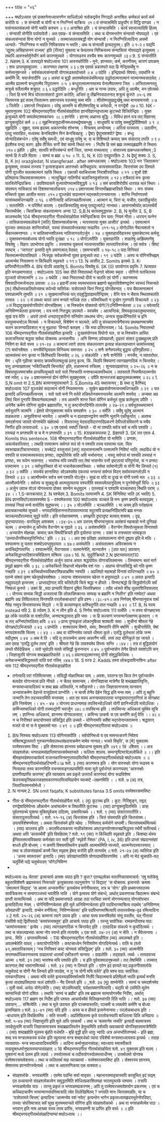 +++
title = "०६"

+++
षष्ठोऽध्यायः 
एवं प्राक्तनेनाध्यायगणेन साधितोऽर्थः श्लोकद्वयेन निगद्यते 
अनाश्रितः कर्मफलं कार्य कर्म करोति यः । स संन्यासी च योगी च न निरग्निर्न चाक्रियः ॥१॥ यं संन्यासमिति प्राहुर्योग तं विद्धि पाण्डव । न घसंन्यस्तसंकल्पो योगी भवति कश्चन ॥ २॥ 
अनाश्रित इति । यं संन्यासमिति । कार्य स्वजात्यादिवि हितम् । संन्यासी योगीति पर्यायावेतौ। अत एवाह- यं संन्यासमिति । तथा च योगमन्तरेण संन्यासो नोपपद्यते । एवं संकल्पसंन्यासं विना योगो न युज्यते । तस्मात्सततसंबद्धौ योग संन्यासौ। न निरग्निरित्यादिना अयमों ध्वन्यते- "निरग्निश्च न भवति निष्क्रियश्च न भवति ; अथ च संन्यासी इत्यद्भुतम्। इति ॥ १-२॥ 
यद्यपि 'द्यूतम् असिंहासननं राज्यम्' इति [रीत्या] युक्तया च केवलस्य निष्क्रियस्य संन्यासित्वं नोपपद्यते इत्युक्तम् । तथापि 
आरुरुक्षोर्मुनेर्योगं कर्म कारणमुच्यते । योगारूढस्य तस्यैव शमः कारणमुच्यते ॥३॥ 
9. S संन्यासीति 2. Nहतम् 3. K उपपद्यते 
षष्ठोऽध्यायः 
101 आरुरुक्षोरिति - मुनेः, ज्ञानवतः; कर्म, करणीयम्; कारणं प्रापकम् । शमः प्राप्तभूमावूपरम: । कारणमत लक्षणम् ॥ ३॥ 
एष एवार्थः प्रकाश्यते 
यदा हि नेन्द्रियार्थेषु न कर्मस्वनुषन्जते । सर्वसंकल्पसंन्यासी योगारूढस्तदोच्यते ॥ ४ ॥ 
पदेति । इन्द्रियार्थाः विषयाः; तदर्थानि च कर्माणि वि. षयार्जनादीनि ॥४॥ 
अस्यां च बुद्धौ अवश्यमेवावधेयमित्याह उद्धरेदात्मनात्मानं नात्मानमवसादयेत् । आत्मैव ह्यात्मनो बन्धुरात्मैव रिपुरात्मनः ॥ ५ ॥ बन्धुरात्मात्मनस्तस्य येनात्मैवात्मना जितः । अजितात्मनस्तु शत्रुत्वे वर्तेतात्मैव शत्रुवत् ॥ ६॥ 
उद्धरेदिति । बन्धुरिति । अव च नान्य उपायः, अपि तु आत्मैव, मन एवेत्यर्थः । जितं हि मनो मित्रं घोरतरसंसारो द्धरणं करोति; अजितं तु तीब्रनिरयपातनात् शत्रुत्वं कुरुते ॥५-६ 
तव जितमनस इदं रूपम् 
जितात्मनः प्रशान्तस्य परात्मसु समा मतिः । शीतोष्णसुखदुःखेषु तथा मानावमानयोः ॥ ७ ॥ 
जितेति । प्रशान्तो निरहंकारः। परेषु आत्मनि च शीतोष्णादिषु च अभेदधीः, न रागद्वेषौ ॥७॥ 
10. NK - भूमावनुपरमः 
102 
श्रीमद्भगवद्गीता गीतार्थसंग्रहोपेता ज्ञानविज्ञानतृप्तात्मा कूटस्थो विजितेन्द्रियः । युक्त इत्युच्यते योगी समलोष्टाश्मकांचनः ॥८॥ 
ज्ञानेति । ज्ञानम् अभ्रान्ता बुद्धिः । विविधं ज्ञानं यत्र तत् विज्ञानम् प्राग्युक्त्युदितं कर्म ॥ ८॥ 
सुहृन्मित्रायुदासीनमध्यस्थद्वेष्यबन्धुषु । साधुष्वपि च पापेषु समबुद्धिर्विशिष्यते ॥ ९ ॥ 
सुहृदिति । सुहृत्, यस्य हृदयम् अकारणमेव शोभनम् । मित्रत्वम् अन्योन्यम् । अरित्वं परस्परम् । उदासीन, एतदु भयरहितः, मध्यस्थः केनचिदंशेन मिनं केनचिच्छत्रुः । द्वेषा) द्वेष्टुमशक्यो? द्वेष्यः । बन्धुः योन्यादिसंबन्धेन। एतेषु सर्वेषु समधी:, एवं साधुषु पापेषु च; स च विशिष्यते क्रमात् क्रम संसारात् तरति ॥ ९॥ 
ईदशैश्च वन्द्य चरण: 
इहैव तैर्जितः सर्गो येषां साम्ये स्थितं मनः । निर्दोष हि समं ब्रह्म तस्माद्ब्रह्मणि ते स्थिताः ॥१०॥ 
इहेति । इहैव, सत्यपि शरीरसंबन्धे सर्गो जितः, साम्या वस्थत्वात् । संसारस्य ह्यबन्धकत्वमेषाम् ;3 साम्ये हि ते प्रति ष्ठिताः । साम्यं च ब्रह्म ॥ १० ॥ 
11. S, N, K (0) एतद्रूपरहितः 2. N द्वेष्टुं शक्यः 3. S, B, K (n) orazgledat; N stangferaat . after 
अबन्धकत्वम् । 
षष्ठोऽध्यायः 
103 नन 'जितात्मनः' इत्युक्तम्, तत्कथं तज्जय ? इत्याशङ्कय आरुरुक्षोः कश्चिदुपाय: कायसमत्वादिक: चित्तसंयम उप दिश्यते 
योगी युञ्जीत सततमात्मानं रहसि स्थितः । एकाकी यतचित्तात्मा निराशीरपरिग्रहः ॥ ११ ॥ शुचौ देशे प्रतिष्ठाप्य स्थिरमासनमात्मनः । नात्युच्छ्रितं नातिनीचं चलाजिनकुशोत्तरम् ॥ १२॥ तत्रैकाग्रं मनः कृत्वा यतचित्तेन्द्रियक्रियः । उपविश्यासने युज्यायोगमात्मविशुद्धये ॥ १३ ॥ समं कायशिरोग्रीवं धारयन्न चलं स्थिरः । संपश्यन् नासिकाग्रं स्वं दिशश्वानवलोकयन् ॥१४॥ प्रशान्तात्मा विगतभीब्रह्मचारिवते स्थिरः । मनः संयम्य मच्चित्तो युक्त आसीत मत्परः ॥१५॥ युञ्जन्नेवं सदात्मानं मद्भक्तोऽनन्यमानसः । शान्ति निर्वाणपरमो मत्संस्थामधिगच्छति ॥ १६ ॥ 
योगीत्यादि अधिगच्छतीत्यन्तम् । आत्मानं च, चित्तं च; यजीत, एकाग्रीकुर्यात् । सततमिति - न परिमितं कालम् । एकाकिस्वादिषु सत्सु एतद्युज्यते2 नान्यथा। आसनस्थैर्यात् कालस्थैर्ये चित्तस्थैर्यम् । चित्तक्रियाः संकल्पात्मानः अन्या 
12. S,B.N कायसमुद्धारकः 2. B, N युजीत 3, S, B कालस्थर्यम् 
104 श्रीमद्भगवद्गीता गीतार्थसंग्रहोपेता श्चेन्द्रियक्रिया येन यता: नियमं नीताः। धारयन् यत्नेन । तासिकाग्रस्यावलोकने [सति] दिशामनवलोकनम् । मत्परमतया युक्त आसीत' इत्यर्थ: । एवमात्मानं युञ्जतः समादधतः शान्तिर्जायते, यस्यां संस्थापर्यन्तकाष्ठा मत्प्राप्तिः ॥११-१६॥ 
योगोऽस्ति नैवात्यशतो न चैकान्तमनश्नतः । न चातिस्वप्नशीलस्य नातिजागरतोऽर्जुन । १७ ॥ युक्ताहारविहारस्य युक्तचेष्टस्य कर्मसु । युक्तस्वप्नावबोधस्य योगो भवति दुःखहा ॥ १८ ॥ 
योगोऽस्तीति । युक्ताहारेति । शाहारेषु आह्रियमाणेषु विषयेषु । विहारः उपभोगाय प्रवृत्तिः । तस्याश्च युक्तत्वं नात्यन्तासक्ति त्यन्तपरिवर्जनम् । एवं सर्वत्र । शिष्टं स्पष्टम् । 'जागरत' इत्यादि मुनेः प्रमाणत्वात् वेदवत् । एवमन्यत्रापि ॥ १७-१८॥ 
यदा विनियतं चित्तमात्मन्येवावतिष्ठते । निःस्पृहः सर्वकामेभ्यो युक्त इत्युच्यते तदा। १९ ॥ 
यदेति । अस्य च योगिनश्चिह्नम् आत्मन्येव नियतमना न किंचिदपि स्पृहयते ॥ १९॥ 
13. N आसीत् 2. Somits इत्यर्थः 3. K-प्राप्तिर्योगोऽस्तीति 4. BN योऽपि आहारेषु 5. Bomits विषयेषु 6. SK (0) उपयोगाय प्रवृत्तिः 7. Nजाग्रत इति मनःप्रमाणत्वात् । 
षष्ठोऽध्यायः 
105 यथा दीपो निवातस्थो नेङ्गते सोपमा स्मृता । योगिनो यतचित्तस्य युञ्जतो योगमात्मनि ॥ २० ॥ 
यथेति । यथा निवातस्थो दीपो न चलति एवं योगी। चलनमस्य विषयादीनामर्जनादयः प्रयासाः ॥ २०॥ 
इदानीं तस्य स्वस्वभावस्य ब्रह्मणो बहुतरविशेषणद्वारेण स्वरूपं निरूप्यते [यः] तीर्थान्तरकल्पितेभ्यश्च रूपेभ्यो व्यतिरेक: 
यत्रोपरमते चित्तं निरुद्धं योगसेवनात् । यत्र चैवात्मनात्मानं पश्यन्नात्मनि तुष्यति ॥ २१ ॥ सुखमात्यन्तिकं यत् तद्बुद्धिग्राह्यमतीन्द्रियम् । वेत्ति यत्र न चैवाय स्थितश्चलति तत्त्वतः । २२ ॥ यं लब्ध्वा चापरं लाभं मन्यते नाधिकं ततः। यस्मिस्थितो न दुःखेन गुरुणापि विचाल्यते ॥ २३ ॥ तं विद्याद्दुःखसंयोगवियोगं योगसंज्ञितम् । स निश्चयेन योक्तव्यो योगे(?)ऽनिर्विण्णचेतसा ॥ २४ ॥ 
यवेत्यादि अनिविण्णचेतसा इत्यन्तम् । यत्र मनो निरुद्धम् उपरमते - स्वयमेव । आत्यन्तिकं, विषयकृतकालुष्याभावात्, सुखं यत्र वेत्ति । अपरो लाभो धनदारपुत्रादीनो संनियोग लब्धश्च योगः; अन्यत्र सुखधीनिवर्तते च इनि वस्तुस्वभावोऽय मित्यर्थः । न विचाल्यते, विशेषेण न चाल्यते; अपि तु संस्कारमात्रेणैवास्य प्रथमक्षणमात्रमेव चलनं कारुण्यादिवशात् न तु मूढतया 'विनष्टो बताहम् । किं मया प्रतिपत्तव्यम्। 
14. Somits निवातस्थो 
106 
भीमद्भगवद्गीता गीतार्थसंग्रहोपैता इत्यादि । दुःखसंयोगस्य वियोगो यतः, स च निश्चयेन आस्ति कताजनितया श्रद्धया सर्वथा योक्तव्यः अभ्यसनीयः । अनि विण्णम् उपेयप्राप्तौ; दृढतरं संसारं दुःखबहुलम् प्रति निविणं वा चेतो यस्य ॥ २१-२४ ॥ 
कामानां त्यागे उपायः संकल्पत्याग इत्याह 
संकल्पप्रभवान कामांस्त्यक्तुं (?) सर्वानशेषतः । मनसैवेन्द्रियग्राम विनियम्य समन्ततः ॥ २५ ॥ शनैः शनैरुपरमेद् बुद्धया धृतिगृहीतया। आत्मसंस्थं मनः कृत्वा न किंश्चिदपि चिन्तयेत् ॥ २६ ॥ 
संकल्पेति । शनैः शनैरिति । मनसैव, न व्यापारोपर. मेण । धृति गृहीत्वा क्रमात् क्रपमभिलाषदुःखं प्रतनू कृत्य, किं. चिदपि विषयाणां त्यागग्रहणादिकं न चिन्तयेत् । 
यत्तु अन्याखशतम् ‘नकिञ्चिदपि चिन्तयेत्' इति, तन्नास्मभ्यं रुचितम् । शून्यवादप्रसंगात् ॥ २५-२६ ॥ न च विषयव्युपरममात्रमेव प्राप्यमित्युच्यते 
यतो यतो निश्चरति मनश्चञ्चलमस्थिरम् । ततस्ततो नियम्यैतदात्मन्येव वशं नयेत् ॥ २७ ॥ प्रशान्तमनसं ह्येनं योगिनं सुखमुत्तमम् । उपैति शान्तरजसं ब्रह्मभूतमकल्मषम् ॥ २८॥ 1. S,N omit वा 2.S,BN कामानामुपायत्यागे 3. S,Bomita 4S यथात्वन्यर् ; B यथा तु कैश्चिद् 
षष्ठोऽध्यायः 
107 युञ्जन्नेवं सदात्मानं योगी नियतमानसः । सुखेन ब्रह्मसंयोगमत्यन्तमधिगच्छति ॥ २९ ॥ 
यत इत्यादि अधिगच्छतीत्यन्तम् । यतो यतो मनो नि वर्तते तन्निवर्तनसमनन्तरमेव आत्मनि शमयेत् । अन्यथा अप्र तिष्ठं चित्तं पुनरपि विषयानेवावलम्बते । तत्र आत्मनि शान्त चित्तं योगिनं कर्मभूतं सुख कर्तभूतम् उपैति । अनेनैव क्रमेण योगिनां सुखेन ब्रह्मावाप्तिः, न तु कष्टयोगादिनेति तात्पर्यम् ॥ २७-२९॥ 
सर्वभूतस्थमात्मानं सर्वभूतानि चात्मनि । ईशते योगयुक्तात्मा सर्वत्र समदर्शनः ॥ ३० ॥ 
सर्वेति । सर्वेषु भूतेषु आत्मानं ग्राहकतया। अनुप्रविशन्तं भावयेत् । आत्मनि च न ह्यताज्ञानद्वारेण सर्वाणि भूतानि एकीकुर्यात् । अतश्च समदर्शनत्वं जायते योगश्चेति संक्षेपार्थः । विस्तरस्तु भेदवादविदारणादिप्रकरणे देवीस्तोत्रविवरणे च मयैव निर्णीत इति तत्वावधार्य. ॥ ३० ॥ 
एष एवार्थः स्पष्टी क्रियते - 
यो मां पश्यति सर्वत्र सर्व च मयि पश्यति । तस्याहं न प्रणश्यामि स च मे न प्रणश्यति ॥ ३१ ॥ 
15. Kग्राहकरूपतया 2. Bज्ञायते 3. SK तत एवाव 4. Komits this sentence. 
108 
श्रीमद्भगवद्गीता गीतार्थसंग्रहोपैता यो मामिति । प्रणाशः, अकार्यकारित्वात् । तथाहि परमात्मनः सर्वगतं रूपं यो न पश्यति तस्य परमात्मा पला. यितः स्वरूपप्रकटीकाराभावात् । यच्चेदं2 वस्तुजातं [तत्] तद्भासनात्मनि परमात्मनि निविष्टं भाति; तथाविधं यो न पश्यति स परमात्मस्वरूपात् प्रणष्टः, तद्व्यतिरेके सति अवि भर्भासनात् । यस्तु सर्वगतं मां पश्यति तस्याहं न प्रणष्टः, स्व रूपेण भासनात् । भावांश्च मयि पश्यति तत् तेषां भासनोप पत्तौ द्रष्टतायां परिपूर्णायां, स न प्रणष्टः परमात्मनः ॥ ३१ ॥ 
सर्वभूतस्थितं यो मां भजत्येकत्वमास्थितः । सर्वथा वर्तमानोऽपि स योगी नैव लिप्यते (१) ॥ ३२ ॥ 
सर्वेति । यस्त्वेवं ज्ञानाविष्टः सोऽवश्यमेव एकतया भगवन्तं सर्वगतं विदन् सर्वावस्यागतोऽपि न लिप्यते ॥ ३२ ॥ 
आत्मौपम्येन सर्वत्र समं पश्यति योऽर्जुन। सुखं वा यदि वा दुःखं स योगी परमो मतः ॥ ३३ ॥ 
आत्मौपम्येनेति । सर्वस्य च सुखदुःखे आत्मतुल्यतया पश्यतीति स्वरूपमेतदनूदितम् न पुनरेषोभूर्वो विधिः ॥ ३३ ॥ 
अर्जुन उवाच 
योऽयं योगस्त्वया प्रोक्तः साम्येन मधुसूदन । एतस्याहं न पश्यामि चञ्चलचात् स्थिति पराम् ॥ ३४ ।। 
1.S-कारकत्वात् 2. N यश्चेदम् 3. Bomits परमात्मनि 4. SK विनिविष्ट भाति (K भवति) 5. BN ज्ञानाविष्टोऽसाववश्यमेव S - वश्यमेकतया 
100 
षष्ठोऽध्यायः चञ्चलं हि मनः कृष्ण प्रमाथि बलवदृढम् । तस्याहं निग्रहं मन्ये वायोरिव सुदुष्करम् ।। ३५ ॥ 
योऽयमिति । चञ्चलमिति । या अयम् इति परोक्षप्रत्य क्षवाचकाभ्यामेवं सूच्यते - भगवदभिहितानन्तरोपायपरम्परया स्पुटमपि प्रत्यक्षनिर्दिष्टमपि ब्रह्म मनसः चाञ्चल्यदौरात्म्यात् सुदूरे वर्तते। इति परोक्षायमाणम् । प्रमथ्नाति दृष्टादृष्ट बलवत् शक्तम् । दृढ, दुष्टव्यापारात्- वारयितुम् अशक्यम् ।।३४-३५॥ 
अव उत्तरम् श्रीभगवानुवाच 
असंशयं महाबाहो मनो दुनिग्रहं चलम् । अभ्यासेन तु कौन्तेय वैराग्येण च गृह्यते ॥ ३६ ॥ 
असंशयमिति । वैराग्येण विषयोत्सुकता विनाश्यते । अभ्यासेन मोक्षपक्ष. क्रमात् क्रम विषयीक्रियते इति द्वयोरुपा दानम् । उक्तं च तत्रभवता भाष्यकृता 
'उभयाधीनश्चित्तवृत्तिनिरोध.' इति ।। ३६ ।। अत एषा प्रतिज्ञा 
असंयतात्मना योगो दुष्प्राप इति मे मतिः । 
वश्यात्मना तु यतता शक्योऽवाप्तुमुपायतः ॥ ३७॥ असंयतेति । असंयतात्मनः अविरक्तस्य न कयंचिद्योगावाप्तिः । वश्यात्मनेति, वैराग्यवता। यतमानेनेति, साभ्यासेन । [उपा यतः] उपायान् अनेकसिद्धान्तादिशास्त्रविहितान् संश्रित्य ॥३७॥ 
16. N. सुदूरीक्रियते 2.N द्रष्टव्यापारात्110 श्रीमद्भगवद्गीता गीतार्थसंग्रहोपैता 
अर्जुन उवाच 
अयतः श्रद्धयोपेतः योगाचलितमानमः । लिप्समानः सतां मार्ग प्रमूढो ब्रह्मणः पथि ॥ ३८ ॥ 
अनेकचित्तो विभ्रान्तो मोहस्यैव वशं गतः । अप्राप्य योगसंसिद्धि को गति कृष्ण गच्छति ॥ ३९ ॥ कच्चिन्नोभयविभ्रष्टश्छिन्नाभ्रमिव नश्यति । अप्रतिष्ठो महाबाहो विनाशं वाधिगच्छति ॥ ४० ॥ एतन्मे संशयं कृष्ण च्छेत्तुमर्हस्यशेषतः । त्वदन्यः संशयस्यास्य च्छेत्ता न हयुपपद्यते ॥ ४१ ॥ 
अयतः इत्यादि नह्युपपद्यते इत्यन्तम् । प्राप्ताद्योगात् यदि चलितेऽपि चित्ते श्रद्धा न हीयते । विनष्टश्रद्धो हि सिद्धयोगोऽपि सर्वं निष्फलं कुरुते । उक्तं हि 
_यदा प्राप्यापि विज्ञानं दूषितं चित्तविभ्रमात । तदैव ध्वंसते शीघ्र तूलराशिरिवावलात् ।। 
योगस्य सम्यक सिद्धौ अजातायां किं लोकान्निष्क्रान्तः सम्यक् च ब्रह्मणि न निलीन' इति नश्येत्? अथवा ब्रह्मणि अप्र तिष्ठितत्वात् विनश्यति परलोकबाधाय? इति प्रश्नः।।३८-४१॥ 
अत्र निर्णयम् श्रीभगवानुवाच 
पार्थ नैवेह नामुत्र विनाशस्तस्य विद्यते । 
न हि कल्याणकृत् कश्चिदुर्गति तात गच्छति ॥ ४२ ॥ 
17. B, N यस्य instead यदि 2. B तदेवम् 3. K न लीन इति 4. S निर्णयः 
षष्ठोऽध्यायः 
111 
पार्थेति । न तस्य योगभ्रष्टस्य इह लोके परलोके वा वाशोऽस्ति, अनष्टश्रद्धत्वात् इति भावः । स हि कल्याणं भगवन्मार्गलक्षणम् कृतवान् । न च तत् अग्निष्टोमादिवत् क्षयि ॥ ४२ ॥ 
प्राप्य पुण्यकृतां लोकानुषित्वा शाश्वतीः समाः । शुचीनां श्रीमतां गेहे योगभ्रष्टोऽभिजायते ॥ ४३ ॥ 
प्राप्येति । शाश्वतस्य विष्णोः, समाः, वैष्णवानि वीणि बर्षाणि । शुचीनापिति, येषां भगवदंशस्पशि चित्तम् ।। ४३ ।। 
अथ वा योगिनामेव जायते धीमता कुले। एतद्धि दुर्लभतरं लोके जन्म यदीदृशम् ॥ ४४ ॥ 
अथ वे ति । यदि तु तारतम्येन अस्य अपवर्गेण भवि. तव्यं तदा योगिकुले एव जायते । अत एवाह 'एतद्धि दुर्लभ तरम्' इति । श्रीमतां गेहे कि लावश्यमेव विघ्नाः सन्ति ।।४४।। 
तत्र तं बुद्धिसंयोगं लभते पौर्वदेहिकम् । ततो भूयोऽपि यतते संसिद्धौ कुरुनन्दन ॥ ४५ ॥ पूर्वाभ्यासेन तेनैव हियते यवशोऽपि सन् । जिज्ञासुरपि योगस्य शब्दब्रह्मातिवर्तते ॥ ४६॥ प्रयत्नाद्यतमानस्तु योगी संशुद्धकिल्विषः । अनेकजन्मसंसिद्धस्ततो याति परां गतिम् ॥४७॥ 
18. S परत्र 2. Kadds तस्य लोकद्वयाविनाशिनः after भावः 
112 श्रीमद्भगवद्गीता गौतार्थसङ्ग्रहोपैता 
- तनेत्यादि परां गतिमित्यन्तम् । संसिद्धौ मोक्षात्मिका याम् । अवशः, परतन्त्र एव किल तेन पूर्वाभ्यासेन बलादेव योगाभ्यासं प्रति नीयते । न चैतत् सामान्यम् । योगजिज्ञासा मात्रेणैव हि शब्दब्रह्मातिवृत्तिः, मन्त्रस्वाध्यायादिरूपं च शब्द ब्रह्म अतिवर्तते, न स्वीकुरुते।। 
ततः जिज्ञासानन्तरम् यत्नवान् अभ्यासक्रमेण देहान्ते वासूदेवत्वं प्राप्नोति । न चासौ तेनैव देहेन सिद्ध इति मन्त व्यम् । अपि तु बहूनि जन्मानि तेन तदभ्यस्तमिति मन्तव्यम् । अत एव यस्य अनन्यव्यापारतया भगद्व्यापारानुरागित्वं स योगभ्रष्ट इति निश्चेयम् ।। ४५ - ४७ ॥ 
योगस्य प्राधान्यमाह 
तपस्विभ्योऽधिको योगी ज्ञानिभ्योऽपि मतोऽधिकः । कर्मिभ्यश्चाधिको योगी तस्माद्योगी भवार्जुन ॥४८॥ 
तपस्विभ्य इति । तपस्विभ्यः अधिकत्वं पूर्वमेव सूचि तम् । ज्ञानिभ्यः अधिकत्वं, ज्ञानस्य योगफलत्वात् । कमिभ्य उत्कर्षः स एव कर्माणि कर्तुं वेत्ति ।। ४८॥ 
न च निरीश्वरं कष्टयोगमावं संसिद्धिदं इति उच्यते - योगिनामपि सर्वेषां मद्गतेनान्तरात्मना। श्रद्धावान् मजते यो मां स मे युक्ततमो मतः ॥ ४९ ॥ 
॥ इति श्रीमद्भगवद्गीतायां षष्ठोऽध्यायः ॥ 
1. BN निश्चयः 
षष्ठोऽध्यायः 
113 योगिनासपीति । सर्वयोगिमध्ये य एव मामन्तःकरणे निवेश्य भक्तिश्रद्धातत्परो गुरुचरणसेवालब्धसंप्रदायक्रमेण मामेव नान्यत्। भजते विमृति', स [मे] युक्ततमः परमेश्वरसमा विष्ट । इति सेश्वरस्य ज्ञानस्य सर्वप्राधान्य मुक्तम् इति ॥४९॥ 
19 
॥शिवम् ।। 
अत्र संग्रहश्लोक: 
भगवन्नामसंप्राप्तिमात्रात्सर्वमवाप्यते । 
फलिताः शालय. सम्यग्वृष्टिमात्रेऽवलोकिते ॥ ।। इति श्रीमहामाहेश्वराचार्यवर्य राजानकाभिनवगुप्तपादविरचिते 
श्रीमद्भगवद्गीतार्थसंग्रहे षष्ठोऽध्यायः ॥ 
॥ श्रीमद्भगवद्गीतार्थसंग्रहटिप्पणी॥ ia श्लो. ३ (व्या) कारणमत्र इति । योग पारुरुक्षोः योगा रूढस्य च नित्यतया तस्य कारणमिति वचनमसङ्गतप्रायमिति मत्वा मूले पूर्वार्धगतं कारणपदम् 'आरुरुक्षोः प्रापणीयप्राप्ति कारणम्' इति व्याख्याय अव प्रकृते उत्तरार्धे कारणपदं योगा रूढविशेष्य केतरव्यावृत्तिप्रकारकज्ञावकारणपरमित्यभिप्रायेण व्याचष्टे -लक्षणमिति । 
। श्लो. ७ (अ) तत्र, जिताजितमनसोर्मध्ये । 
1. N नान्यम् 2. SN omit faqafa; K substitutes fansa 3.S omits परमेश्वरसमाविष्टः 
- गीता-8 
भीमद्भगवद्गीता गीतार्थसंग्रहोपैता श्लो. ८ (मू) कूटस्थ इति । कूट: गिरिशृङ्ग, तद्वत् रागद्वेषादिमेघेभ्यः औन्नत्येन अचांचल्येन च तिष्ठतीति कूटस्थः । 
(व्या) प्राग्युक्त्युदितमिति । प्राक् पूर्वतनग्रन्थे युक्त्या मुक्तिपूर्वकम् उदितम्, उक्तमित्यर्थः ।। 
श्लो. ९ (व्या) संसारात्तरतीति। संसारादुत्तरतीत्यर्थः । 
श्लो. ११-१६ (अ) चित्तसंयम इति । चित्तं संयमयति इति चित्तसंयमः। उपायविशेषणमेतत् । अथवा चित्तसंयमे इति च्छेदः । निमित्तात् कर्मयोगे सप्तमी। चित्तसंयमार्थमित्यर्थः । 
(व्या) कालस्य इति । कालविधायकस्य नाडीकोशस्य अष्टाङ्गयोगशास्त्रप्रसिद्धस्य स्थैर्ये सतीत्यर्थः। अथवा अपि 'कायस्थैर्ये' इति विवक्षितम् ? 
श्लो. १९ (व्या) न किंचिदपि स्पृहयते इति । किशब्दा र्थस्य ईप्सिततमत्वविवक्षया कर्मसंज्ञा परा सती पूर्वी 'स्पृहेरी प्सितः' (PA, I, iv, 36) इति प्राप्तां संप्रदानसंज्ञां बाधते इति बोध्यम् । न कमपि विषयमतिथयेन इच्छति आत्मार्थमिति व्यज्यते, आत्मनेपदस्वारस्यात् । तथा च लोकसंग्रहार्थं कस्मै चित् स्पृहाम् ईषत् करोति इति तात्पर्यम् ॥ 
श्लो. २१-२४ (अ) व्यतिरेक इति । 'अस्य स्वरूपस्य' इत्यादिः। 
(ब्या) उपेयप्राप्ताविति योगपदार्थविवरणमिव । अपि ना मेदं सूचयति-यत् चतुर्विशे पद्ये चतुर्थपादम् 'योगेऽनिविण्ण 
- 
षष्ठोऽध्यायः 
its चेतसा' इत्याचार्यः प्रायशः पपाठ इति ? कुतः? एतच्छ्लोका वतरणिकायामाचार्य: 'एषु श्लोकेषु बहुतरविशेषणैः ब्रह्मस्वरूपं निरूप्यते' इत्युक्ततया तदनुसारेण 'तं विद्यात्' 'स योक्तव्य. इत्यनयोः क्रमशः 'तमात्मानं विद्यात्' 'स आत्मा अभ्यसनीयः' इत्यर्थस्य वर्णनीयत्वात्, तत्र च 'योगः' इति प्रथमान्तपाठस्य सार्वत्रिकस्य न सम्यगाञ्जस्यं भवतीति भाति । योगे इत्यस्य योगे संबन्धे, अर्थात् प्रकरणाच्च चिदात्मनः संबन्धे प्राप्तौ सत्यामित्यर्थः । अथ वा यदि प्रथमान्तपाठे आग्रहः तदा परचिदा स्मनो योगगम्यत्वात् योगत्वोपचार इत्यादिरीत्या नेयम् । 
योगेनिर्विण्णचेतसा इति मूले अनिविण्णचेतसा इति पदविभागमाश्रित्य तदर्थम् 'अनिविण्णम् उपेयप्राप्ती' इत्यादि. ग्रन्थेन वर्णयित्वा, निविण्णचेतसा' इति पदविभागमाश्रित्यापि तत्तात्पर्यमाह-दृढ रमित्यादिना ॥ 
2 श्लो. २५-२६ (अ) कामानां त्यागे उपाय इति । आचा यस्य वचनमिदमेवं संसू वयतीव, यत् गीतायां पंचविंशे पद्ये द्वितीयपादे 'कामांस्त्यक्तुम्' इति आचार्यः पपाठ इति । परन्तु 
सार्वत्रिक: रामकण्ठीयश्च पाठ: 'कामांस्त्यक्त्वा ' इत्येव । 
(व्या) त्यागग्रहणादिकं न चिन्तयेत् इति । एतदादिक संकल्पे न कुर्यादित्यर्थः । तथा च संकल्पप्रभवाः कामा नोप 
स्यन्ते इति तात्पर्यम् ॥ एक श्लो. २७-२९ (अ) न चेति । न चैवेत्यन्वयः । प्राप्य.. मिति । प्राप्तव्यमित्यर्थः । 
116 
श्रीमद्भगवद्गीता गौतार्थसंग्रहीपैता (व्या) अवलम्बते इति । अवलम्बेतेति यावत् । 
कष्टयोगादिनेति । कष्टसाध्येन निरीश्वरेण योगादिनेत्यर्थः। वाति च (श्लो ४९,अवतारिकायाम् ) 'नच निरीश्वरं कष्ट योगमावं संसिद्धिदम्' इति । 
श्लो. ३० (व्या) आत्मनीति सप्तम्यर्थाधिकरणत्वस्य ग्राह्यतायां धात्वर्थे एकीकरणे चान्वयः । ग्राह्यतेति । तद्ग्राहते. त्यर्थः । तत्पदवाच्य आत्मा ॥ 
श्लो. ३१ (व्या) भावांश्च मयि पश्यति इति । य इति पूर्ववाक्यादनुषज्यते। तत् तेषामिति । तस्मात् कारणात् तेषां भावानामित्यर्थः । 
श्लो. ३२ (व्या) न लिप्यते इति । एतेन इदं ज्ञायते यत् प्रकृतगीताश्लोके चतुर्थपादं स योगी नैव लिप्यते इति पपाठेव, न तु 'स योगी मयि वर्तते' इति यश्च पाठः सार्वत्रिक: रामकण्ठीयश्च । अथवा मयि वर्तते इत्यस्याहंविमर्शात्मवि निर्लेपे चिदात्ममात्रे प्रतिष्ठितो भवति इत्यर्थं मनसि कृत्वा तादशप्रतिष्ठायाः फलं दर्शयति - नैव लिप्यते इति ॥ 
_श्लो. ३४ (मू) साम्येनेति । साम्यं च समदर्शनमेव । तृती यार्थ. अभेदः योगेऽन्वेति। 
(व्या) योऽयमित्यादि, परोक्षायमाणमित्यादि। यद्यपि यो ऽयमिति मूलेन साम्याभिन्नो योगो दशितः । तथापि 'साम्यं च ब्रह्मैव' इति तब ब्रह्मात्म साम्ययोगस्यैव निर्देशः, अर्थात् 
षष्ठोऽध्यायः 
117 ब्रह्मण एव निर्देश इति पश्यतः आचार्यस्यैवं विलिखनसंगति रिति भाति ।। 
श्लो. ३७ (व्या) उपायान् ... संश्रित्येति । तथा च मूले उपायतः इति पञ्चम्यास्ततिः; पञ्चमी च ल्यब्लोपे कर्मणि च बोध्या इत्यभिप्रायः॥ 
श्लो. ३८-४१ (व्या) यदि इति । अस्य च व हीयते इत्यनेनान्वयः। 
परलोकबाधाय इति । -बाधायाम् इति विवक्षितमिव । सति सप्तमी। अप्रतिष्ठितस्य कृते परलोकस्यापि बाधितत्वा दिति अभिप्रायः ॥ 
श्लो. ५-४७ (व्या) जिज्ञासुरपि इति मूले अपिः एवकार्थे । तथा च 'बलवानेव जयति' इत्यादौ बलमात्रस्य जयहेतुत्वमि वात्रापि जिज्ञासामात्रस्य शब्दब्रह्मातिवर्तन हेतुत्वमिति दर्शयति ख्याख्यायो योगजिज्ञासामात्रेणैवेति । 
(व्या) शब्दब्रह्मेति मूलस्य बृंहति वर्धयति - बृहि वृद्धी इति धातुः भ्वादिः अत्र अन्तर्भावितण्यर्थः - इति ब्रह्म; शब्द स्य मन्त्रात्मकस्य वर्धक इति व्युत्पत्त्या मन्त्र शब्दवर्धको व्यापा रविशेषो मन्त्रस्वाध्यायरूप इत्यर्थः । तदाह व्याख्याया- मन्त्र स्वाध्यायादिरूपमिति । आदिना कर्मानुष्ठानसंग्रहः; स्वाध्याय स्यास्वीकारे तत्प्रयुक्तधर्मानुष्ठावस्याप्यसंग्रहात् ॥ 
18 
श्रीमद्भगवद्गीता गीतार्थसंग्रहोपेता श्लो. ४९ युक्ततम इति मलम् । युक्तानां मध्ये उत्तम इति तदर्थः । तस्योत्तमत्वं च तदीययोगस्योतमत्वाधीनम् । उत्तमोतमो योगश्च परमेश्वरसमावेशरूपः। तथा च फलितार्थ माह व्याख्यायां - परमेश्वरसमाविष्ट इति । सेश्वरस्य ज्ञानस्य, सेश्वरस्य ज्ञानयोगस्येत्यर्थः । तथा च अवतरणिकया एक वाक्यता॥ 
- संग्रहश्लोके . भगवन्नामेति । एवमेव पठन्ति सर्वा मातृकाः । महाभारतमातृकास्वपि कासुचित् इदं पद्यम् एत दध्यायान्ते संग्रहश्लोकत्वेन समुद्धतमिति शोधितप्रकाशितमहा भारतपुस्तके पश्यामः । तत्रापि भगवन्नामेत्येव पाठः । परन्तु प्रकृतं त भगवन्नामप्रकरणम् ; अपि तु परमेश्वरसमावेशयोग प्रकरणम् । एवं च कच्चिदाचार्येण भगवन्मानसंपत्तिमात्रादि त्येव लिलेखिषितम् ? भगवति मानः चित्तसमन्नतिः, या च 'यत्रोपरमते चित्तम्' इत्यादिना 'आत्मन्येव वशं नयेत्' इत्यन्तेन भागेन प्रकृताध्यायहृदयभूतेनोपदिष्टा, तस्याः संपत्तिमात्रात् सर्वं सुख मुत्तममवाप्यते योगिना इति संग्रहश्लोकार्थः । अथ वा भगवन्नामेत्येव पाठः । भगवान् इति नाम आख्या यस्य तस्य प्राप्तिः, भगवन्नाम्नी या प्राप्तिः इति वार्थः ॥ 
॥ इति श्रीमद्भगवद्गीतार्थसंग्रहटिप्पण्यां षष्ठोऽध्यायः ।। 